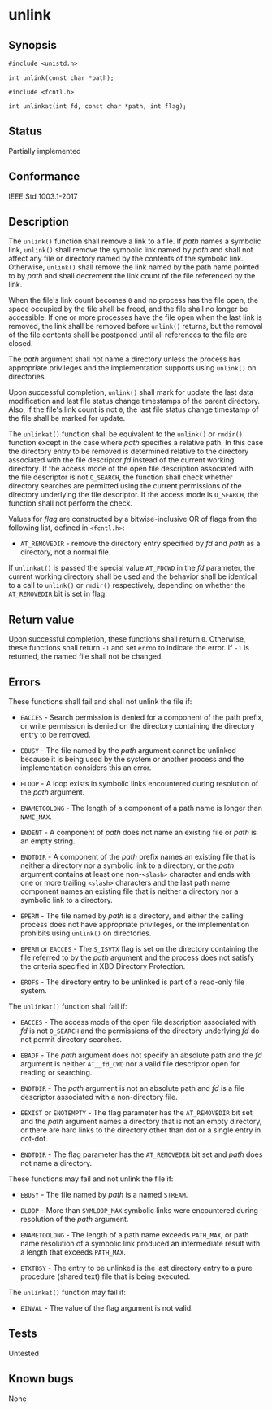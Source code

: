 # unlink

## Synopsis

`#include <unistd.h>`

`int unlink(const char *path);`

`#include <fcntl.h>`

`int unlinkat(int fd, const char *path, int flag);`

## Status

Partially implemented

## Conformance

IEEE Std 1003.1-2017

## Description

The `unlink()` function shall remove a link to a file. If _path_ names a symbolic link, `unlink()` shall remove the
symbolic link named by _path_ and shall not affect any file or directory named by the contents of the symbolic link.
Otherwise, `unlink()` shall remove the link named by the path name pointed to by _path_ and shall decrement the link
count of the file referenced by the link.

When the file's link count becomes `0` and no process has the file open, the space occupied by the file shall be
freed, and the file shall no longer be accessible. If one or more processes have the file open when the last link is
removed, the link shall be removed before `unlink()` returns, but the removal of the file contents shall be postponed
until all references to the file are closed.

The _path_ argument shall not name a directory unless the process has appropriate privileges and the implementation
supports using `unlink()` on directories.

Upon successful completion, `unlink()` shall mark for update the last data modification and last file status change
timestamps of the parent directory. Also, if the file's link count is not `0`, the last file status change timestamp
of the file shall be marked for update.

The `unlinkat()` function shall be equivalent to the `unlink()` or `rmdir()` function except in the case where _path_
specifies a relative path. In this case the directory entry to be removed is determined relative to the directory
associated with the file descriptor _fd_ instead of the current working directory. If the access mode of the open file
description associated with the file descriptor is not `O_SEARCH`, the function shall check whether directory searches
are permitted using the current permissions of the directory underlying the file descriptor. If the access mode is
`O_SEARCH`, the function shall not perform the check.

Values for _flag_ are constructed by a bitwise-inclusive OR of flags from the following list, defined in `<fcntl.h>`:

* `AT_REMOVEDIR` - remove the directory entry specified by _fd_ and _path_ as a directory, not a normal file.

If `unlinkat()` is passed the special value `AT_FDCWD` in the _fd_ parameter, the current working directory shall be
used and the behavior shall be identical to a call to `unlink()` or `rmdir()` respectively, depending on
whether the `AT_REMOVEDIR` bit is set in flag.

## Return value

Upon successful completion, these functions shall return `0`. Otherwise, these functions shall return `-1` and set
`errno` to indicate the error. If `-1` is returned, the named file shall not be changed.

## Errors

These functions shall fail and shall not unlink the file if:

* `EACCES` - Search permission is denied for a component of the path prefix, or write permission is denied on the
directory containing the directory entry to be removed.

* `EBUSY` - The file named by the _path_ argument cannot be unlinked because it is being used by the system or
another process and the implementation considers this an error.

* `ELOOP` - A loop exists in symbolic links encountered during resolution of the _path_ argument.

* `ENAMETOOLONG` - The length of a component of a path name is longer than `NAME_MAX`.

* `ENOENT` - A component of _path_ does not name an existing file or _path_ is an empty string.

* `ENOTDIR` - A component of the _path_ prefix names an existing file that is neither a directory nor a symbolic link to
a directory, or the _path_ argument contains at least one non-`<slash>` character and ends with one or more trailing
`<slash>` characters and the last path name component names an existing file that is neither a directory nor a symbolic
link to a directory.

* `EPERM` - The file named by _path_ is a directory, and either the calling process does not have appropriate
privileges, or the implementation prohibits using `unlink()` on directories.

* `EPERM` or `EACCES` - The `S_ISVTX` flag is set on the directory containing the file referred to by the _path_
argument and the process does not satisfy the criteria specified in XBD Directory Protection.

* `EROFS` - The directory entry to be unlinked is part of a read-only file system.

The `unlinkat()` function shall fail if:

* `EACCES` - The access mode of the open file description associated with _fd_ is not `O_SEARCH` and the permissions of
the directory underlying _fd_ do not permit directory searches.

* `EBADF` - The _path_ argument does not specify an absolute path and the _fd_ argument is neither `AT__fd_CWD` nor a
valid file descriptor open for reading or searching.

* `ENOTDIR` - The _path_ argument is not an absolute path and _fd_ is a file descriptor associated with a non-directory
file.

* `EEXIST` or `ENOTEMPTY` - The flag parameter has the `AT_REMOVEDIR` bit set and the _path_ argument names a directory
that is not an empty directory, or there are hard links to the directory other than dot or a single entry in dot-dot.

* `ENOTDIR` - The flag parameter has the `AT_REMOVEDIR` bit set and _path_ does not name a directory.

These functions may fail and not unlink the file if:

* `EBUSY` - The file named by _path_ is a named `STREAM`.

* `ELOOP` - More than `SYMLOOP_MAX` symbolic links were encountered during resolution of the _path_ argument.

* `ENAMETOOLONG` - The length of a path name exceeds `PATH_MAX`, or path name resolution of a symbolic link produced an
intermediate result with a length that exceeds `PATH_MAX`.

* `ETXTBSY` - The entry to be unlinked is the last directory entry to a pure procedure (shared text) file that is being
executed.

The `unlinkat()` function may fail if:

* `EINVAL` - The value of the flag argument is not valid.

## Tests

Untested

## Known bugs

None
